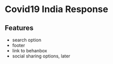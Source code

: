 # Covid19 India Response

## Features
- search option
- footer
- link to behanbox
- social sharing options, later
